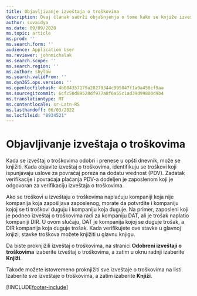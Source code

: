 ```yaml
---
title: Objavljivanje izveštaja o troškovima
description: Ovaj članak sadrži objašnjenja o tome kako se knjiže izveštaji o troškovima.
author: suvaidya
ms.date: 09/09/2020
ms.topic: article
ms.prod: ''
ms.search.form: ''
audience: Application User
ms.reviewer: johnmichalak
ms.search.scope: ''
ms.search.region: ''
ms.author: shylaw
ms.search.validFrom: ''
ms.dyn365.ops.version: ''
ms.openlocfilehash: 4b084357179a28279344c995047f1a0a458cf9aa
ms.sourcegitcommit: 6cfc50d89528df977a8f6a55c1ad39d99800d9b4
ms.translationtype: MT
ms.contentlocale: sr-Latn-RS
ms.lasthandoff: 06/03/2022
ms.locfileid: "8934521"
---
```

# <a name="post-expense-reports"></a>Objavljivanje izveštaja o troškovima

Kada se izveštaj o troškovima odobri i prenese u opšti dnevnik, može se knjižiti. Kada objavite izveštaj o troškovima, identifikuju se troškovi koji ispunjavaju uslove za povraćaj poreza na dodatu vrednost (PDV). Zadatak verifikacije i povraćaja plaćanja PDV-a dodeljen je zaposlenom koji je odgovoran za verifikaciju izveštaja o troškovima.

Ako se troškovi u izveštaju o troškovima naplaćuju kompaniji koja nije kompanija koja zapošljava zaposlenog, morate da potvrdite i kompaniju kojoj se ti troškovi duguju i kompaniju koja duguje. Na primer, zaposleni koji je podneo izveštaj o troškovima radi za kompaniju DAT, ali je trošak naplatio kompaniji DIR. U ovom slučaju, DAT je kompanija kojoj se duguje trošak, a DIR kompanija koja duguje trošak. Kada verifikujete ove stavke u glavnoj knjizi, stavke troškova možete knjižiti u glavnu knjigu.

Da biste proknjižili izveštaj o troškovima, na stranici **Odobreni izveštaji o troškovima** izaberite izveštaj o troškovima, a zatim u oknu radnji izaberite **Knjiži**.

Takođe možete istovremeno proknjižiti sve izveštaje o troškovima na listi. Izaberite sve izveštaje o troškovima, a zatim izaberite **Knjiži**.


[!INCLUDE[footer-include](../includes/footer-banner.md)]